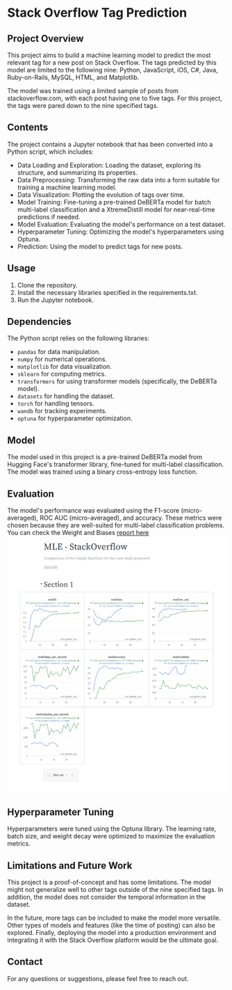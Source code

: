 # Stack Overflow Tag Prediction

## Project Overview

This project aims to build a machine learning model to predict the most relevant tag for a new post on Stack Overflow. The tags predicted by this model are limited to the following nine: Python, JavaScript, iOS, C#, Java, Ruby-on-Rails, MySQL, HTML, and Matplotlib. 

The model was trained using a limited sample of posts from stackoverflow.com, with each post having one to five tags. For this project, the tags were pared down to the nine specified tags. 

## Contents

The project contains a Jupyter notebook that has been converted into a Python script, which includes:

- Data Loading and Exploration: Loading the dataset, exploring its structure, and summarizing its properties.
- Data Preprocessing: Transforming the raw data into a form suitable for training a machine learning model.
- Data Visualization: Plotting the evolution of tags over time.
- Model Training: Fine-tuning a pre-trained DeBERTa model for batch multi-label classification and a XtremeDistill model for near-real-time predictions if needed.
- Model Evaluation: Evaluating the model's performance on a test dataset.
- Hyperparameter Tuning: Optimizing the model's hyperparameters using Optuna.
- Prediction: Using the model to predict tags for new posts.

## Usage

1. Clone the repository.
2. Install the necessary libraries specified in the requirements.txt.
3. Run the Jupyter notebook. 

## Dependencies

The Python script relies on the following libraries:

- `pandas` for data manipulation.
- `numpy` for numerical operations.
- `matplotlib` for data visualization.
- `sklearn` for computing metrics.
- `transformers` for using transformer models (specifically, the DeBERTa model).
- `datasets` for handling the dataset.
- `torch` for handling tensors.
- `wandb` for tracking experiments.
- `optuna` for hyperparameter optimization.

## Model

The model used in this project is a pre-trained DeBERTa model from Hugging Face's transformer library, fine-tuned for multi-label classification. The model was trained using a binary cross-entropy loss function.

## Evaluation

The model's performance was evaluated using the F1-score (micro-averaged), ROC AUC (micro-averaged), and accuracy. These metrics were chosen because they are well-suited for multi-label classification problems.
You can check the Weight and Biases [report here](https://api.wandb.ai/links/gaceladri/szrfi65q)
![Screenshot of the report](/media/W%26B_Report.png)

## Hyperparameter Tuning

Hyperparameters were tuned using the Optuna library. The learning rate, batch size, and weight decay were optimized to maximize the evaluation metrics.

## Limitations and Future Work

This project is a proof-of-concept and has some limitations. The model might not generalize well to other tags outside of the nine specified tags. In addition, the model does not consider the temporal information in the dataset.

In the future, more tags can be included to make the model more versatile. Other types of models and features (like the time of posting) can also be explored. Finally, deploying the model into a production environment and integrating it with the Stack Overflow platform would be the ultimate goal.

## Contact

For any questions or suggestions, please feel free to reach out.
